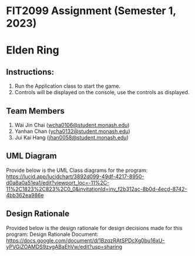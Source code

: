 # FIT2099 Assignment (Semester 1, 2023)
# Elden Ring

## Instructions:
1. Run the Application class to start the game.
2. Controls will be displayed on the console, use the controls as displayed.

## Team Members
1. Wai Jin Chai (wcha0106@student.monash.edu)
2. Yanhan Chan (ycha0132@student.monash.edu)
3. Jui Kai Hang (jhan0058@student.monash.edu)

## UML Diagram
Provide below is the UML Class diagrams for the program:
https://lucid.app/lucidchart/3892d099-49df-4217-8950-d0a8a0a51ea1/edit?viewport_loc=-11%2C-11%2C1823%2C823%2C0_0&invitationId=inv_f2b312ac-8b0d-4ecd-8742-4bb362ea986e

## Design Rationale
Provided below is the design rationale for design decisions made for this program:
Design Rationale Document: https://docs.google.com/document/d/1BzqzRAtSPDcXg0bu16xU-yPVGiZOAMDS9zvgABaEhVw/edit?usp=sharing